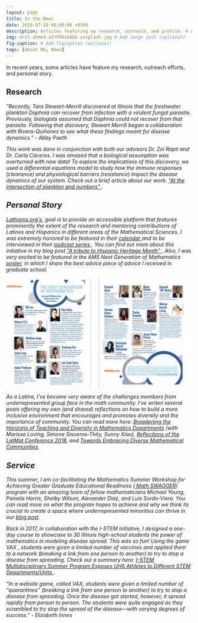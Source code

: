 ```yaml
---
layout: page
title: In the News
date: 2020-07-20 00:00:00 +0300
description: Articles featuring my research, outreach, and profile. # Add post description (optional)
img: erol-ahmed-aIYFR0vbADk-unsplash.jpg # Add image post (optional)
fig-caption: # Add figcaption (optional)
tags: [About Me, News] 
---
```


In recent years, some articles have feature my research, outreach efforts, and personal story. 

## Research

<em>"Recently, Tara Stewart-Merrill discovered at Illinois that the freshwater plankton <em>Daphnia<em> can recover from infection with a virulent fungal parasite. Previously, biologists assumed that Daphnia could not recover from that parasite. Following that discovery, Stewart Merrill began a collaboration with Rivera-Quiñones to see what these findings meant for disease dynamics." - Abby Paeth<em>

This work was done in conjunction with both our advisors Dr. Zoi Rapti and Dr. Carla C&aacute;ceres. I was amazed that a biological assumption was overturned with new data! To explore the implications of this discovery, we used a differential equations model to study how the immune responses (clearance) and physiological barriers (resistance) impact the disease dynamics of our system. Check out a brief article about our work: <a href="https://las.illinois.edu/news/2019-05-14/intersection-plankton-and-numbers"> "At the intersection of plankton and numbers" </a>.

## Personal Story
<a href="http://www.lathisms.org/"> Lathisms.org's</a>, goal is to provide an accessible platform that features prominently the extent of the research and mentoring contributions of Latinxs and Hispanics in different areas of the Mathematical Sciences. I was extremely honored to be featured in their <a href="http://www.lathisms.org/monday-october-1st-2018.html"> calendar </a> and to be interviewed in their <a href="http://lathisms.com/2019Podcasts/Rivera-Quinones%20Lathisms.mp3" > podcast series </a>. You can find out more about this initiative in my blog post <a href="https://blogs.ams.org/blogonmathblogs/2019/09/12/a-tribute-to-hispanic-heritage-month/"> "A tribute to Hispanic Heritage Month" </a>. Also, I was very excited to be featured in the AMS Next Generation of Mathematics <a href="https://www.ams.org/journals/notices/201809/rnoti-p1082.pdf"> poster</a>, in which I share the best advice piece of advice I received in graduate school. 

<img src="../assets/img/next_gen_poster.JPG">

As a Latina, I've become very aware of the challenges members from underrepresented group face in the math community. I've writen several posts offering my own (and shared) reflections on how to build a more inclusive environment that encourages and promotes diversity and the importance of community. You can read more here: <a href="https://www.ams.org/journals/notices/201911/rnoti-p1831.pdf"> Broadening the Horizons
of Teaching and Diversity in
Mathematics Departments</a> (with Marissa Loving, Simone Sisneros-Thity, Sunny Xiao), <a href="https://qubeshub.org/news/blog/2018/03/reflections-on-the-latinx-in-the-mathematical-sciences-conference-2018" > Reflections of the LatMat Conference 2018</a>, and <a href="https://www.ams.org/journals/notices/201805/rnoti-p547.pdf"> Towards Embracing Diverse
Mathematical Communities</a>.

## Service 
This summer, I am co-facilitating the Mathematics Summer Workshop for Achieving Greater Graduate Educational Readiness (<a href="https://sites.google.com/view/mathswagger/home"> Math SWAGGER</a>) program with an amazing team of fellow mathematicians Michael Young, Pamela Harris, Shelby Wilson, Alexander Diaz, and Luis Sordo-Viera. You can read more on what the program hopes to achieve and why we think its crucial to create a space where underrepresented minorities can thrive in our <a href="https://blogs.ams.org/mathmentoringnetwork/2020/05/13/math-swagger/"> blog post</a>. 

Back in 2017, in collaboration with the I-STEM initiative, I designed a one-day course to showcase to 30 Illinois high-school students the power of mathematics in modeling disease spread. This was so fun! Using the game VAX , students were given a limited number of vaccines and applied them to a network (breaking a link from one person to another) to try to stop a disease from spreading. Check out a summary here: <a href = "http://istem.illinois.edu/news/istemcamp.17.html" > I-STEM Multidisciplinary Summer Program Exposes UHS Athletes to Different STEM Departments/Units </a>.

<em>"In a website game, called VAX, students were given a limited number of “quarantines” (breaking a link from one person to another) to try to stop a disease from spreading. Once the disease got started, however, it spread rapidly from person to person. The students were quite engaged as they scrambled to try stop the spread of the disease—with varying degrees of success." -  Elizabeth Innes <em>
